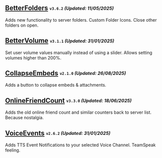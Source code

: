 ## [BetterFolders](https://betterdiscord.app/plugin/BetterFolders) <sub><sup>`v3.6.2` *(Updated: 11/05/2025)*</sup></sub>
Adds new functionality to server folders. Custom Folder Icons. Close other folders on open.

## [BetterVolume](https://betterdiscord.app/plugin/BetterVolume) <sub><sup>`v3.1.1` *(Updated: 31/01/2025)*</sup></sub>
Set user volume values manually instead of using a slider. Allows setting volumes higher than 200%.

## [CollapseEmbeds](https://betterdiscord.app/plugin/CollapseEmbeds) <sub><sup>`v2.1.0` *(Updated: 26/08/2025)*</sup></sub>
Adds a button to collapse embeds & attachments.

## [OnlineFriendCount](https://betterdiscord.app/plugin/OnlineFriendCount) <sub><sup>`v3.3.0` *(Updated: 18/06/2025)*</sup></sub>
Adds the old online friend count and similar counters back to server list. Because nostalgia.

## [VoiceEvents](https://betterdiscord.app/plugin/VoiceEvents) <sub><sup>`v2.6.2` *(Updated: 31/01/2025)*</sup></sub>
Adds TTS Event Notifications to your selected Voice Channel. TeamSpeak feeling.
